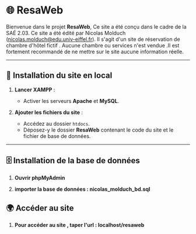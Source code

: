 # 🌐 ResaWeb  

Bienvenue dans le projet **ResaWeb**, Ce site a été conçu dans le cadre de la SAÉ 2.03. Ce site a été édité par Nicolas Molduch (nicolas.molduch@edu.univ-eiffel.fr). Il s'agit d'un site de réservation de chambre d'hôtel fictif . Aucune chambre ou services n'est vendue .Il est fortement recommandé de ne mettre sur le site aucune information réelle.

---

## 🚀 Installation du site en local  

1. **Lancer XAMPP** :  
   - Activer les serveurs **Apache** et **MySQL**.  

2. **Ajouter les fichiers du site** :  
   - Accédez au dossier `htdocs`.  
   - Déposez-y le dossier **ResaWeb** contenant le code du site et le fichier de base de données.  

---

## 🗄️ Installation de la base de données  

1. **Ouvrir phpMyAdmin**

2. **importer la base de données : nicolas_molduch_bd.sql**

## 🌍 Accéder au site  

1. **Pour accéder au site , taper l'url : localhost/resaweb**

